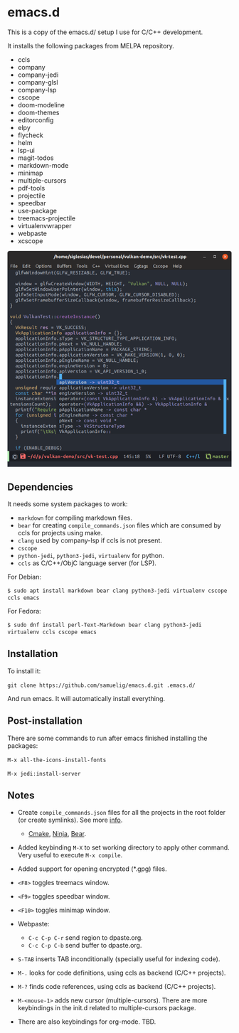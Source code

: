 # emacs.d

This is a copy of the emacs.d/ setup I use for C/C++ development.

It installs the following packages from MELPA repository.

* ccls
* company
* company-jedi
* company-glsl
* company-lsp
* cscope
* doom-modeline
* doom-themes
* editorconfig
* elpy
* flycheck
* helm
* lsp-ui
* magit-todos
* markdown-mode
* minimap
* multiple-cursors
* pdf-tools
* projectile
* speedbar
* use-package
* treemacs-projectile
* virtualenvwrapper
* webpaste
* xcscope

![Emacs screenshot](https://raw.githubusercontent.com/samuelig/emacs.d/master/emacs-screenshot.png)

## Dependencies

It needs some system packages to work:

* ```markdown``` for compiling markdown files.
* ```bear``` for creating ```compile_commands.json``` files which are consumed by ccls for projects using make.
* ```clang``` used by company-lsp if ccls is not present.
* ```cscope```
* ```python-jedi```, ```python3-jedi```, ```virtualenv``` for python.
* ```ccls``` as C/C++/ObjC language server (for LSP).

For Debian:

```
$ sudo apt install markdown bear clang python3-jedi virtualenv cscope ccls emacs
```

For Fedora:

```
$ sudo dnf install perl-Text-Markdown bear clang python3-jedi virtualenv ccls cscope emacs
```

## Installation

To install it:

```git clone https://github.com/samuelig/emacs.d.git .emacs.d/```

And run emacs. It will automatically install everything.

## Post-installation

There are some commands to run after emacs finished installing the packages:

```M-x all-the-icons-install-fonts```

```M-x jedi:install-server```

## Notes

* Create ```compile_commands.json``` files for all the projects in the root folder (or create symlinks). See more [info](https://sarcasm.github.io/notes/dev/compilation-database.html).
   * [Cmake](https://sarcasm.github.io/notes/dev/compilation-database.html#cmake), [Ninja](https://sarcasm.github.io/notes/dev/compilation-database.html#ninja), [Bear](https://sarcasm.github.io/notes/dev/compilation-database.html#bear-and-intercept-build).

* Added keybinding ```M-X``` to set working directory to apply other command. Very useful to execute ```M-x compile```.
* Added support for opening encrypted (*.gpg) files.
* ```<F8>``` toggles treemacs window.
* ```<F9>``` toggles speedbar window.
* ```<F10>``` toggles minimap window.
* Webpaste:
  * ```C-c C-p C-r``` send region to dpaste.org.
  * ```C-c C-p C-b``` send buffer to dpaste.org.
* ```S-TAB``` inserts TAB inconditionally (specially useful for indexing code).
* ```M-.``` looks for code definitions, using ccls as backend (C/C++ projects).
* ```M-?``` finds code references, using ccls as backend (C/C++ projects).
* ```M-<mouse-1>``` adds new cursor (multiple-cursors). There are more keybindings in the init.d related to multiple-cursors package.
* There are also keybindings for org-mode. TBD.
